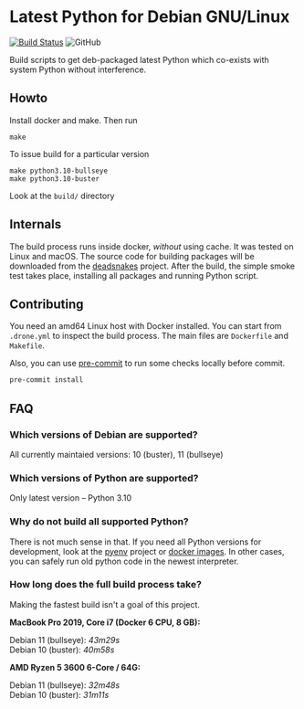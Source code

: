 # Latest Python for Debian GNU/Linux

[![Build Status](https://drone.weastur.com/api/badges/weastur/python-debian/status.svg)](https://drone.weastur.com/weastur/python-debian)
![GitHub](https://img.shields.io/github/license/weastur/python-debian)

Build scripts to get deb-packaged latest Python which co-exists with system Python without interference.

## Howto

Install docker and make. Then run

```shell
make
```

To issue build for a particular version

```shell
make python3.10-bullseye
make python3.10-buster
```

Look at the `build/` directory

## Internals

The build process runs inside docker, *without* using cache. It was tested on Linux and macOS.
The source code for building packages will be downloaded from the [deadsnakes](https://github.com/deadsnakes) project.
After the build, the simple smoke test takes place, installing all packages and running Python script.

## Contributing

You need an amd64 Linux host with Docker installed.
You can start from `.drone.yml` to inspect the build process.
The main files are `Dockerfile` and `Makefile`.

Also, you can use [pre-commit](https://pre-commit.com) to run some checks
locally before commit.

```bash
pre-commit install
```

## FAQ

### Which versions of Debian are supported?

All currently maintaied versions: 10 (buster), 11 (bullseye)

### Which versions of Python are supported?

Only latest version – Python 3.10

### Why do not build all supported Python?

There is not much sense in that. If you need all Python versions for development, look at the
[pyenv](https://github.com/pyenv/pyenv) project or [docker images](https://hub.docker.com/_/python).
In other cases, you can safely run old python code in the newest interpreter.

### How long does the full build process take?

Making the fastest build isn't a goal of this project.

  **MacBook Pro 2019, Core i7 (Docker 6 CPU, 8 GB):**

  Debian 11 (bullseye): *43m29s*</br>
  Debian 10 (buster): *40m58s*</br>

  **AMD Ryzen 5 3600 6-Core / 64G:**

  Debian 11 (bullseye): *32m48s*</br>
  Debian 10 (buster): *31m11s*</br>
